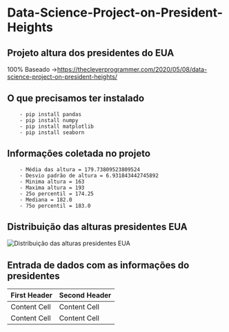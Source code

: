 # Data-Science-Project-on-President-Heights

## Projeto altura dos presidentes do EUA 
100% Baseado ->https://thecleverprogrammer.com/2020/05/08/data-science-project-on-president-heights/

## O que precisamos ter instalado 
        - pip install pandas
        - pip install numpy
        - pip install matplotlib
        - pip install seaborn
        
## Informações coletada no projeto

        - Média das altura = 179.73809523809524
        - Desvio padrão de altura = 6.931843442745892
        - Minima altura = 163
        - Maxima altura = 193
        - 25o percentil = 174.25
        - Mediana = 182.0
        - 75o percentil = 183.0
 ## Distribuição das alturas presidentes EUA
 
![Distribuição das alturas presidentes EUA](https://i.imgur.com/BYXWyCK.png)
        


## Entrada de dados com as informações do presidentes

| First Header  | Second Header |
| ------------- | ------------- |
| Content Cell  | Content Cell  |
| Content Cell  | Content Cell  |
